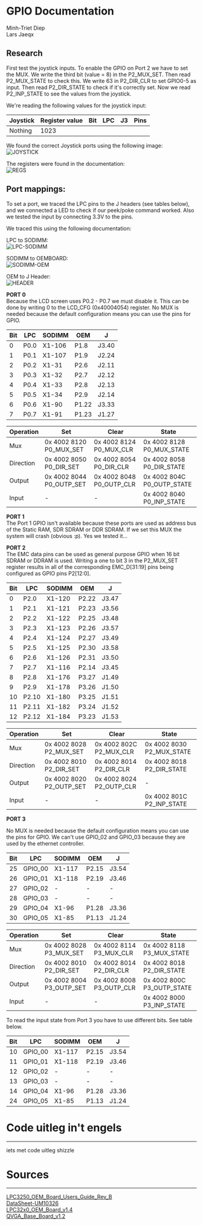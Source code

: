 GPIO Documentation
===============================================================================
Minh-Triet Diep  
Lars Jaeqx  

## Research
First test the joystick inputs. To enable the GPIO on Port 2 we have to set the MUX. We write the third bit (value = 8) in the P2_MUX_SET. Then read P2_MUX_STATE to check this.
We write 63 in P2_DIR_CLR to set GPIO0-5 as input. Then read P2_DIR_STATE to check if it's correctly set. Now we read P2_INP_STATE to see the values from the joystick.
  
We're reading the following values for the joystick input:
  
Joystick	|Register value	|Bit	|LPC	|J3		|Pins
------------|---------------|-------|-------|-------|-------------------------
Nothing		|1023			|		|		|		|
  
We found the correct Joystick ports using the following image:  
![JOYSTICK](img/joystick.PNG)  

The registers were found in the documentation:  
![REGS](img/gpio-regs.PNG)  
  
## Port mappings:
To set a port, we traced the LPC pins to the J headers (see tables below), and we connected a LED to check if our peek/poke command worked. Also we tested the input by connecting 3.3V to the pins.

We traced this using the following documentation:  
  
LPC to SODIMM:  
![LPC-SODIMM](img/lpc-sodimm.PNG)  
  
SODIMM to OEMBOARD:  
![SODIMM-OEM](img/sodimm-oemboard.PNG)  
  
OEM to J Header:  
![HEADER](img/header.PNG)  
  
__PORT 0__  
Because the LCD screen uses P0.2 - P0.7 we must disable it. This can be done by writing 0 to the LCD_CFG (0x40004054) register. No MUX is needed because the default configuration means you can use the pins for GPIO.
  
Bit		|LPC	|SODIMM	|OEM	|J
--------|-------|-------|-------|-------
0		|P0.0	|X1-106	|P1.8	|J3.40
1		|P0.1	|X1-107	|P1.9	|J2.24
2		|P0.2	|X1-31	|P2.6	|J2.11
3		|P0.3	|X1-32	|P2.7	|J2.12
4		|P0.4	|X1-33	|P2.8	|J2.13
5		|P0.5	|X1-34	|P2.9	|J2.14
6		|P0.6	|X1-90	|P1.22	|J3.33
7		|P0.7	|X1-91	|P1.23	|J1.27
  
Operation	|Set						|Clear						|State						
------------|---------------------------|---------------------------|----------------------------
Mux			|0x 4002 8120	P0_MUX_SET	|0x 4002 8124	P0_MUX_CLR	|0x 4002 8128	P0_MUX_STATE
Direction	|0x 4002 8050	P0_DIR_SET	|0x 4002 8054	P0_DIR_CLR	|0x 4002 8058	P0_DIR_STATE
Output		|0x 4002 8044	P0_OUTP_SET	|0x 4002 8048	P0_OUTP_CLR	|0x 4002 804C	P0_OUTP_STATE
Input		|-							|-							|0x 4002 8040	P0_INP_STATE
  
__PORT 1__  
The Port 1 GPIO isn't available because these ports are used as address bus of the Static RAM, SDR SDRAM or DDR SDRAM. If we set this MUX the system will crash (obvious :p). Yes we tested it...  
  
__PORT 2__  
The EMC data pins can be used as general purpose GPIO when 16 bit SDRAM or DDRAM is used. Writing a one to bit 3 in the P2_MUX_SET register results in all of the corresponding EMC_D[31:19] pins being configured as GPIO pins P2[12:0].
  
Bit		|LPC	|SODIMM	|OEM	|J
--------|-------|-------|-------|-------
0		|P2.0	|X1-120 |P2.22	|J3.47
1		|P2.1	|X1-121 |P2.23	|J3.56
2		|P2.2	|X1-122 |P2.25	|J3.48
3		|P2.3	|X1-123 |P2.26	|J3.57
4		|P2.4	|X1-124 |P2.27	|J3.49
5		|P2.5	|X1-125 |P2.30	|J3.58
6		|P2.6	|X1-126 |P2.31	|J3.50
7		|P2.7	|X1-116 |P2.14	|J3.45
8		|P2.8	|X1-176 |P3.27	|J1.49
9		|P2.9	|X1-178 |P3.26	|J1.50
10		|P2.10	|X1-180 |P3.25	|J1.51
11		|P2.11	|X1-182 |P3.24	|J1.52
12		|P2.12	|X1-184 |P3.23	|J1.53
  
Operation	|Set						|Clear						|State						
------------|---------------------------|---------------------------|----------------------------
Mux			|0x 4002 8028	P2_MUX_SET	|0x 4002 802C	P2_MUX_CLR	|0x 4002 8030	P2_MUX_STATE
Direction	|0x 4002 8010	P2_DIR_SET	|0x 4002 8014	P2_DIR_CLR	|0x 4002 8018	P2_DIR_STATE
Output		|0x 4002 8020	P2_OUTP_SET	|0x 4002 8024	P2_OUTP_CLR	|-
Input		|-							|-							|0x 4002 801C	P2_INP_STATE
  
__PORT 3__  
  
 No MUX is needed because the default configuration means you can use the pins for GPIO. We can't use GPIO_02 and GPIO_03 because they are used by the ethernet controller.
  
Bit		|LPC	|SODIMM	|OEM	|J
--------|-------|-------|-------|-------
25		|GPIO_00|X1-117	|P2.15	|J3.54
26		|GPIO_01|X1-118	|P2.19	|J3.46
27		|GPIO_02|-		|-		|-
28		|GPIO_03|-		|-		|-
29		|GPIO_04|X1-96	|P1.28	|J3.36
30		|GPIO_05|X1-85	|P1.13	|J1.24
  
Operation	|Set						|Clear						|State						
------------|---------------------------|---------------------------|----------------------------
Mux			|0x 4002 8028	P3_MUX_SET	|0x 4002 8114	P3_MUX_CLR	|0x 4002 8118	P3_MUX_STATE
Direction	|0x 4002 8010	P2_DIR_SET	|0x 4002 8014	P2_DIR_CLR	|0x 4002 8018	P2_DIR_STATE
Output		|0x 4002 8004	P3_OUTP_SET	|0x 4002 8008	P3_OUTP_CLR	|0x 4002 800C	P3_OUTP_STATE
Input		|-							|-							|0x 4002 8000	P3_INP_STATE
  
To read the input state from Port 3 you have to use different bits. See table below.
  
Bit		|LPC	|SODIMM	|OEM	|J
--------|-------|-------|-------|-------
10		|GPIO_00|X1-117	|P2.15	|J3.54
11		|GPIO_01|X1-118	|P2.19	|J3.46
12		|GPIO_02|-		|-		|-
13		|GPIO_03|-		|-		|-
14		|GPIO_04|X1-96	|P1.28	|J3.36
24		|GPIO_05|X1-85	|P1.13	|J1.24
  
# Code uitleg in't engels
-------------------------------------------------------------------------------
iets met code uitleg shizzle
  
# Sources
-------------------------------------------------------------------------------
[LPC3250_OEM_Board_Users_Guide_Rev_B](..//LPC3250/LPC3250_OEM_Board_Users_Guide_Rev_B.pdf)  
[DataSheet-UM10326](../LPC3250/DataSheet-UM10326.pdf)  
[LPC32x0_OEM_Board_v1.4](../LPC3250/LPC32x0_OEM_Board_v1.4.pdf)  
[QVGA_Base_Board_v1.2](../LPC3250/QVGA_Base_Board_v1.2.pdf)  
